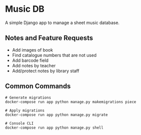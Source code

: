 # Music DB

A simple Django app to manage a sheet music database.

## Notes and Feature Requests

* Add images of book
* Find catalogue numbers that are not used
* Add barcode field
* Add notes by teacher
* Add/protect notes by library staff

## Common Commands

    # Generate migrations
    docker-compose run app python manage.py makemigrations piece

    # Apply migrations
    docker-compose run app python manage.py migrate

    # Console CLI
    docker-compose run app python manage.py shell
